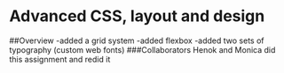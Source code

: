 # Advanced CSS, layout and design
##Overview
-added a grid system
-added flexbox
-added two sets of typography (custom web fonts)
###Collaborators
Henok and Monica did this assignment and redid it

